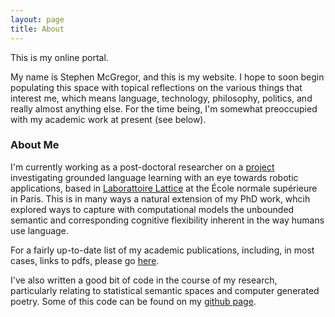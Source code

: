 ```yaml
---
layout: page
title: About
---
```


<p class="message">
  This is my online portal.
</p>

My name is Stephen McGregor, and this is my website.  I hope to soon begin populating this space with topical reflections on the various things that interest me, which means language, technology, philosophy, politics, and really almost anything else.  For the time being, I'm somewhat preoccupied with my academic work at present (see below).

### About Me

I'm currently working as a post-doctoral researcher on a [project](http://www.chistera.eu/projects/atlantis) investigating grounded language learning with an eye towards robotic applications, based in [Laborattoire Lattice](http://lattice.cnrs.fr/?lang=fr) at the École normale supérieure in Paris.  This is in many ways a natural extension of my PhD work, whcih explored ways to capture with computational models the unbounded semantic and corresponding cognitive flexibility inherent in the way humans use language.

For a fairly up-to-date list of my academic publications, including, in most cases, links to pdfs, please go [here](https://www.researchgate.net/profile/Stephen_Mcgregor).

I've also written a good bit of code in the course of my research, particularly relating to statistical semantic spaces and computer generated poetry.  Some of this code can be found on my [github page](https://github.com/masteradamo?tab=repositories).
